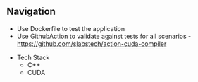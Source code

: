 ## Navigation


- Use Dockerfile to test the application
- Use GithubAction to validate against tests for all scenarios - https://github.com/slabstech/action-cuda-compiler

* Tech Stack
  * C++
  * CUDA